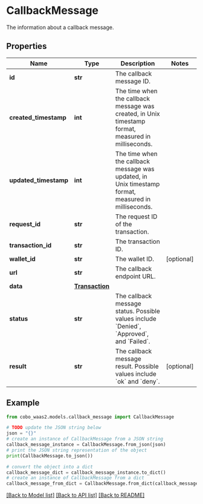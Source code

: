 # CallbackMessage

The information about a callback message.

## Properties

Name | Type | Description | Notes
------------ | ------------- | ------------- | -------------
**id** | **str** | The callback message ID. | 
**created_timestamp** | **int** | The time when the callback message was created, in Unix timestamp format, measured in milliseconds. | 
**updated_timestamp** | **int** | The time when the callback message was updated, in Unix timestamp format, measured in milliseconds. | 
**request_id** | **str** | The request ID of the transaction. | 
**transaction_id** | **str** | The transaction ID. | 
**wallet_id** | **str** | The wallet ID. | [optional] 
**url** | **str** | The callback endpoint URL. | 
**data** | [**Transaction**](Transaction.md) |  | 
**status** | **str** | The callback message status. Possible values include &#x60;Denied&#x60;, &#x60;Approved&#x60;, and &#x60;Failed&#x60;.  | 
**result** | **str** | The callback message result. Possible values include &#x60;ok&#x60; and &#x60;deny&#x60;.  | [optional] 

## Example

```python
from cobo_waas2.models.callback_message import CallbackMessage

# TODO update the JSON string below
json = "{}"
# create an instance of CallbackMessage from a JSON string
callback_message_instance = CallbackMessage.from_json(json)
# print the JSON string representation of the object
print(CallbackMessage.to_json())

# convert the object into a dict
callback_message_dict = callback_message_instance.to_dict()
# create an instance of CallbackMessage from a dict
callback_message_from_dict = CallbackMessage.from_dict(callback_message_dict)
```
[[Back to Model list]](../README.md#documentation-for-models) [[Back to API list]](../README.md#documentation-for-api-endpoints) [[Back to README]](../README.md)


